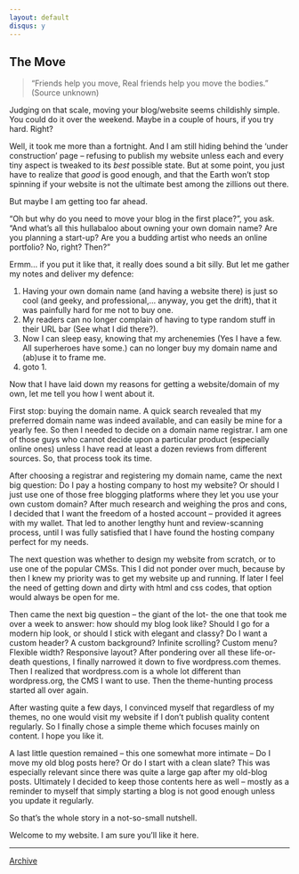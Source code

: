 ```yaml
---
layout: default
disqus: y
---
```


## The Move

> &#8220;Friends help you move, Real friends help you move the bodies.&#8221;  
> (Source unknown)

Judging on that scale, moving your blog/website seems childishly simple. You could do it over the weekend. Maybe in a couple of hours, if you try hard. Right?  

Well, it took me more than a fortnight. And I am still hiding behind the ‘under construction’ page &#8211; refusing to publish my website unless each and every tiny aspect is tweaked to its *best* possible state. But at some point, you just have to realize that *good* is good enough, and that the Earth won’t stop spinning if your website is not the ultimate best among the zillions out there. 
 
But maybe I am getting too far ahead.  

“Oh but why do you need to move your blog in the first place?”, you ask. “And what’s all this hullabaloo about owning your own domain name? Are you planning a start-up? Are you a  budding artist who needs an online portfolio? No, right? Then?” 
 
Ermm&#8230; if you put it like that, it really does sound a bit silly. But let me gather my notes and deliver my defence:
  
1. Having your own domain name (and having a website there) is just so cool (and geeky, and professional,&#8230; anyway, you get the drift), that it was painfully hard for me not to buy one.  
2. My readers can no longer complain of having to type random stuff in their URL bar (See what I did there?).  
3. Now I can sleep easy, knowing that my archenemies (Yes I have a few. All superheroes have some.) can no longer buy my domain name and (ab)use it to frame me.  
4. goto 1.

Now that I have laid down my reasons for getting a website/domain of my own, let me tell you how I went about it.  

First stop: buying the domain name. A quick search revealed that my preferred domain name was indeed available, and can easily be mine for a yearly fee. So then I needed to decide on a domain name registrar. I am one of those guys who cannot decide upon a particular product (especially online ones) unless I have read at least a dozen reviews from different sources. So, that process took its time.  

After choosing a registrar and registering my domain name, came the next big question: Do I pay a hosting company to host my website? Or should I just use one of those free blogging platforms where they let you use your own custom domain? After much research and weighing the pros and cons, I decided that I want the freedom of a hosted account &#8211; provided it agrees with my wallet. That led to another lengthy hunt and review-scanning process,  until I was fully satisfied that I have found the hosting company perfect for my needs.  

The next question was whether to design my website from scratch, or to use one of the popular CMSs. This I did not ponder over much, because by then I knew my priority was to get my website up and running. If later I feel the need of getting down and dirty with html and css codes, that option would always be open for me.  

Then came the next big question &#8211; the giant of the lot- the one that took me over a week to answer: how should my blog look like? Should I go for a modern hip look, or should I stick with elegant and classy? Do I want a custom header? A custom background? Infinite scrolling? Custom menu? Flexible width? Responsive layout? After  pondering over all these life-or-death questions, I finally narrowed it down to five wordpress.com themes. Then I realized that wordpress.com is a whole lot different than wordpress.org, the CMS I want to use. Then the theme-hunting process started all over again.  

After wasting quite a few days, I convinced myself that regardless of my themes, no one would visit my website if I don’t publish quality content regularly. So I finally chose a simple theme which focuses mainly on content. I hope you like it. 
 
A last little question remained – this one somewhat more intimate &#8211; Do I move my old blog posts here? Or do I start with a clean slate? This was especially relevant since there was quite a large gap after my old-blog posts. Ultimately I decided to keep those contents here as well &#8211; mostly as a reminder to myself that simply starting a blog is not good enough unless you update it regularly.  

So that’s the whole story in a not-so-small nutshell. 
 
Welcome to my website. I am sure you’ll like it here.

* * *

[Archive](/gogolghoshal/archive)
